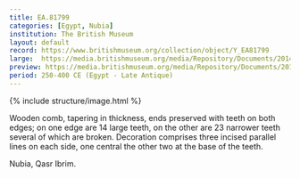```yaml
---
title: EA.81799
categories: [Egypt, Nubia]
institution: The British Museum
layout: default
record: https://www.britishmuseum.org/collection/object/Y_EA81799
large:  https://media.britishmuseum.org/media/Repository/Documents/2014_11/5_12/41d42d2b_e745_4738_97bf_a3da00c65f95/mid_01195975_001.jpg
preview: https://media.britishmuseum.org/media/Repository/Documents/2014_11/5_12/41d42d2b_e745_4738_97bf_a3da00c65f95/small_01195975_001.jpg
period: 250-400 CE (Egypt - Late Antique)
---
```

{% include structure/image.html %}

Wooden comb, tapering in thickness, ends preserved with teeth on both edges; on one edge are 14 large teeth, on the other are 23 narrower teeth several of which are broken. Decoration comprises three incised parallel lines on each side, one central the other two at the base of the teeth.


Nubia, Qasr Ibrim.
